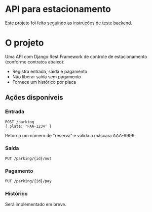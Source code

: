 # API para estacionamento

Este projeto foi feito seguindo as instruções de [teste backend](https://github.com/bispogeomk/Avaliacao/blob/master/back-end.md).

# O projeto

Uma API com Django Rest Framework de controle de estacionamento (conforme contratos abaixo):

  - Registra entrada, saída e pagamento
  - Não liberar saída sem pagamento
  - Fornece um histórico por placa

## Ações disponíveis

### Entrada

```
POST /parking
{ plate: 'FAA-1234' }
```

Retorna um número de "reserva" e valida a máscara AAA-9999.

### Saída

```
PUT /parking/{id}/out
```

### Pagamento

```
PUT /parking/{id}/pay
```

### Histórico

Será implementado em breve.